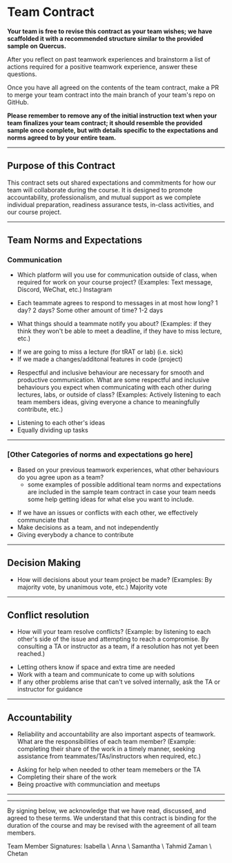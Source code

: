 # Team Contract

**Your team is free to revise this contract as your team wishes; we have scaffolded it with a recommended structure similar to the provided sample on Quercus.**

After you reflect on past teamwork experiences and brainstorm a list of actions required for a positive teamwork experience, answer these questions. 

Once you have all agreed on the contents of the team contract, make a PR to merge your team contract into the main branch of your team's repo on GitHub.

**Please remember to remove any of the initial instruction text when your team finalizes your team contract; it should resemble the provided sample once complete, but with details specific to the expectations and norms agreed to by your entire team.**

---
## Purpose of this Contract

This contract sets out shared expectations and commitments for how our team will collaborate during the course. It is designed to promote accountability, professionalism, and mutual support as we complete individual preparation, readiness assurance tests, in-class activities, and our course project.

---
## Team Norms and Expectations

### Communication

* Which platform will you use for communication outside of class, when required for work on your course project? (Examples: Text message, Discord, WeChat, etc.)
Instagram

* Each teammate agrees to respond to messages in at most how long? 1 day? 2 days? Some other amount of time? 
1-2 days 

* What things should a teammate notify you about? (Examples: if they think they won't be able to meet a deadline, if they have to miss lecture, etc.)
- If we are going to miss a lecture (for tRAT or lab) (i.e. sick)
- If we made a changes/additonal features in code (project)

* Respectful and inclusive behaviour are necessary for smooth and productive communication. What are some respectful and inclusive behaviours you expect when communicating with each other during lectures, labs, or outside of class? (Examples: Actively listening to each team members ideas, giving everyone a chance to meaningfully contribute, etc.)
- Listening to each other's ideas
- Equally dividing up tasks 

---

### [Other Categories of norms and expectations go here]

* Based on your previous teamwork experiences, what other behaviours do you agree upon as a team?
    - some examples of possible additional team norms and expectations are included in the sample team contract in case your team needs some help getting ideas for what else you want to include.
- If we have an issues or conflicts with each other, we effectively communciate that 
- Make decisions as a team, and not independently 
- Giving everybody a chance to contribute 
---

## Decision Making

* How will decisions about your team project be made? (Examples: By majority vote, by unanimous vote, etc.)
Majority vote 
---
## Conflict resolution

* How will your team resolve conflicts? (Example: by listening to each other's side of the issue and attempting to reach a compromise. By consulting a TA or instructor as a team, if a resolution has not yet been reached.)

- Letting others know if space and extra time are needed
- Work with a team and communicate to come up with solutions
- If any other problems arise that can't ve solved internally, ask the TA or instructor for guidance 

---

## Accountability

* Reliability and accountability are also important aspects of teamwork. What are the responsibilities of each team member? (Example: completing their share of the work in a timely manner, seeking assistance from teammates/TAs/instructors when required, etc.)
- Asking for help when needed to other team memebers or the TA 
- Completing their share of the work 
- Being proactive with communciation and meetups 

---

---

By signing below, we acknowledge that we have read, discussed, and agreed to these terms. We understand that this contract is binding for the duration of the course and may be revised with the agreement of all team members.

Team Member Signatures:
Isabella \\
Anna \\
Samantha \\
Tahmid Zaman \\
Chetan
